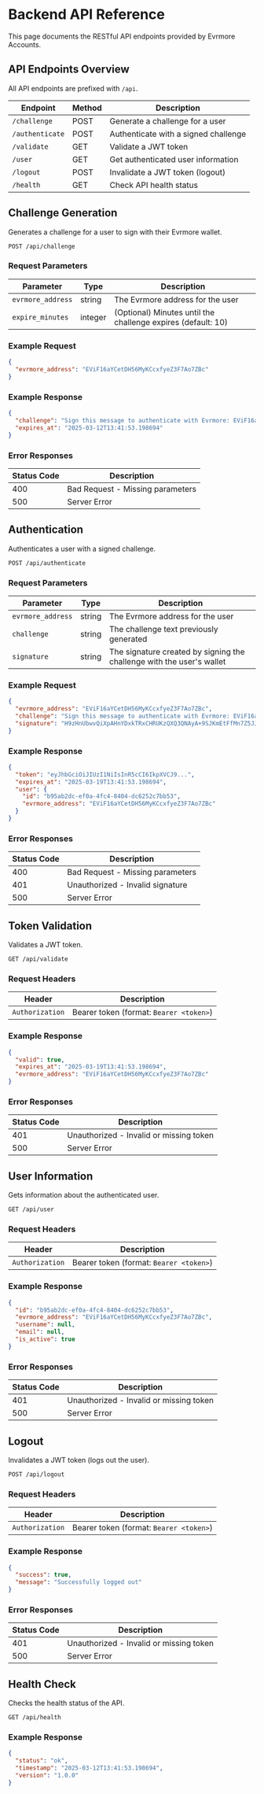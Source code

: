 # Backend API Reference

This page documents the RESTful API endpoints provided by Evrmore Accounts.

## API Endpoints Overview

All API endpoints are prefixed with `/api`.

| Endpoint | Method | Description |
|----------|--------|-------------|
| `/challenge` | POST | Generate a challenge for a user |
| `/authenticate` | POST | Authenticate with a signed challenge |
| `/validate` | GET | Validate a JWT token |
| `/user` | GET | Get authenticated user information |
| `/logout` | POST | Invalidate a JWT token (logout) |
| `/health` | GET | Check API health status |

## Challenge Generation

Generates a challenge for a user to sign with their Evrmore wallet.

```
POST /api/challenge
```

### Request Parameters

| Parameter | Type | Description |
|-----------|------|-------------|
| `evrmore_address` | string | The Evrmore address for the user |
| `expire_minutes` | integer | (Optional) Minutes until the challenge expires (default: 10) |

### Example Request

```json
{
  "evrmore_address": "EViF16aYCetDH56MyKCcxfyeZ3F7Ao7ZBc"
}
```

### Example Response

```json
{
  "challenge": "Sign this message to authenticate with Evrmore: EViF16aYCetDH56MyKCcxfyeZ3F7Ao7ZBc:1741815113:c4365fe48492d73f",
  "expires_at": "2025-03-12T13:41:53.198694"
}
```

### Error Responses

| Status Code | Description |
|-------------|-------------|
| 400 | Bad Request - Missing parameters |
| 500 | Server Error |

## Authentication

Authenticates a user with a signed challenge.

```
POST /api/authenticate
```

### Request Parameters

| Parameter | Type | Description |
|-----------|------|-------------|
| `evrmore_address` | string | The Evrmore address for the user |
| `challenge` | string | The challenge text previously generated |
| `signature` | string | The signature created by signing the challenge with the user's wallet |

### Example Request

```json
{
  "evrmore_address": "EViF16aYCetDH56MyKCcxfyeZ3F7Ao7ZBc",
  "challenge": "Sign this message to authenticate with Evrmore: EViF16aYCetDH56MyKCcxfyeZ3F7Ao7ZBc:1741815113:c4365fe48492d73f",
  "signature": "H9zHnUbwvQiXpAHnYDxkTRxCHRUKzQXQ3QNAyA+9SJKmEtFfMn7Z5JJXRQs29Jzf6HjA0e2yqC1Xk/9M94Uz6Sc="
}
```

### Example Response

```json
{
  "token": "eyJhbGciOiJIUzI1NiIsInR5cCI6IkpXVCJ9...",
  "expires_at": "2025-03-19T13:41:53.198694",
  "user": {
    "id": "b95ab2dc-ef0a-4fc4-8404-dc6252c7bb53",
    "evrmore_address": "EViF16aYCetDH56MyKCcxfyeZ3F7Ao7ZBc"
  }
}
```

### Error Responses

| Status Code | Description |
|-------------|-------------|
| 400 | Bad Request - Missing parameters |
| 401 | Unauthorized - Invalid signature |
| 500 | Server Error |

## Token Validation

Validates a JWT token.

```
GET /api/validate
```

### Request Headers

| Header | Description |
|--------|-------------|
| `Authorization` | Bearer token (format: `Bearer <token>`) |

### Example Response

```json
{
  "valid": true,
  "expires_at": "2025-03-19T13:41:53.198694",
  "evrmore_address": "EViF16aYCetDH56MyKCcxfyeZ3F7Ao7ZBc"
}
```

### Error Responses

| Status Code | Description |
|-------------|-------------|
| 401 | Unauthorized - Invalid or missing token |
| 500 | Server Error |

## User Information

Gets information about the authenticated user.

```
GET /api/user
```

### Request Headers

| Header | Description |
|--------|-------------|
| `Authorization` | Bearer token (format: `Bearer <token>`) |

### Example Response

```json
{
  "id": "b95ab2dc-ef0a-4fc4-8404-dc6252c7bb53",
  "evrmore_address": "EViF16aYCetDH56MyKCcxfyeZ3F7Ao7ZBc",
  "username": null,
  "email": null,
  "is_active": true
}
```

### Error Responses

| Status Code | Description |
|-------------|-------------|
| 401 | Unauthorized - Invalid or missing token |
| 500 | Server Error |

## Logout

Invalidates a JWT token (logs out the user).

```
POST /api/logout
```

### Request Headers

| Header | Description |
|--------|-------------|
| `Authorization` | Bearer token (format: `Bearer <token>`) |

### Example Response

```json
{
  "success": true,
  "message": "Successfully logged out"
}
```

### Error Responses

| Status Code | Description |
|-------------|-------------|
| 401 | Unauthorized - Invalid or missing token |
| 500 | Server Error |

## Health Check

Checks the health status of the API.

```
GET /api/health
```

### Example Response

```json
{
  "status": "ok",
  "timestamp": "2025-03-12T13:41:53.198694",
  "version": "1.0.0"
}
``` 